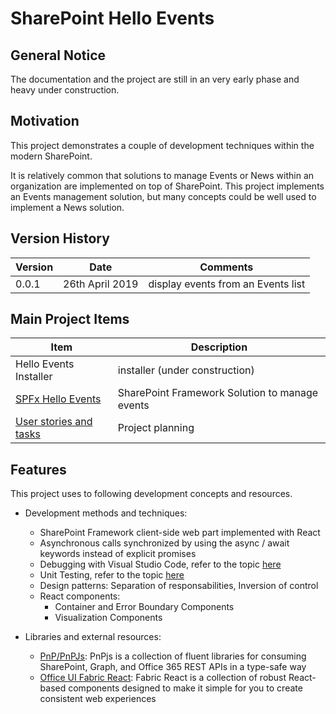 ﻿# SharePoint Hello Events

## General Notice

The documentation and the project are still in an very early phase and heavy under construction.

## Motivation

This project demonstrates a couple of development techniques within the modern SharePoint.

It is relatively common that solutions to manage Events or News within an organization are implemented on top of SharePoint. This project implements an Events management solution, but many concepts could be well used to implement a News solution.

## Version History

Version|Date|Comments
-------|----|--------
0.0.1 | 26th April 2019 | display events from an Events list

## Main Project Items

Item|Description
----|-----------
Hello Events Installer | installer (under construction)
[SPFx Hello Events](./spfx-hello-events) | SharePoint Framework Solution to manage events
[User stories and tasks](https://github.com/leberns/sp-hello-events/projects) | Project planning

## Features

This project uses to following development concepts and resources.

- Development methods and techniques:
  - SharePoint Framework client-side web part implemented with React
  - Asynchronous calls synchronized by using the async / await keywords instead of explicit promises
  - Debugging with Visual Studio Code, refer to the topic [here](https://github.com/leberns/sp-hello-events/wiki/Debugging-a-SPFx-Project-with-Visual-Studio-Code)
  - Unit Testing, refer to the topic [here](https://github.com/leberns/sp-hello-events/wiki/Jest-Testing-a-SPFx-Project)
  - Design patterns: Separation of responsabilities, Inversion of control
  - React components:
    - Container and Error Boundary Components
    - Visualization Components

- Libraries and external resources:
  - [PnP/PnPJs](https://pnp.github.io/pnpjs/): PnPjs is a collection of fluent libraries for consuming SharePoint, Graph, and Office 365 REST APIs in a type-safe way  
  - [Office UI Fabric React](https://github.com/OfficeDev/office-ui-fabric-react): Fabric React is a collection of robust React-based components designed to make it simple for you to create consistent web experiences
